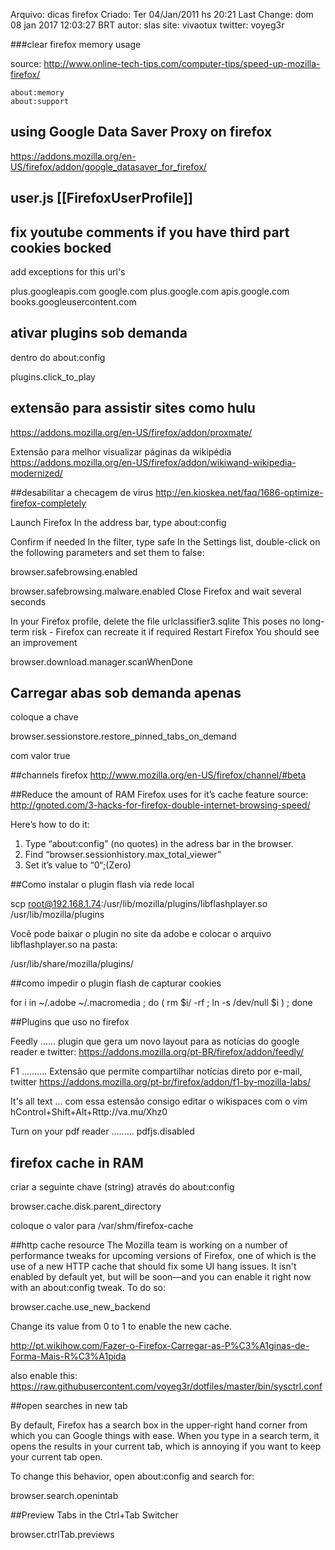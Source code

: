 Arquivo: dicas firefox
Criado: Ter 04/Jan/2011 hs 20:21
Last Change: dom 08 jan 2017 12:03:27 BRT
autor: slas
site: vivaotux
twitter: voyeg3r

###clear firefox memory usage

source: http://www.online-tech-tips.com/computer-tips/speed-up-mozilla-firefox/

    about:memory
    about:support
    
## using Google Data Saver Proxy on firefox 

https://addons.mozilla.org/en-US/firefox/addon/google_datasaver_for_firefox/

## user.js [[FirefoxUserProfile]] 

## fix youtube comments if you have third part cookies bocked 

add exceptions for this url's

  plus.googleapis.com
  google.com
  plus.google.com
  apis.google.com
  books.googleusercontent.com

## ativar plugins sob demanda 
dentro do about:config

  plugins.click_to_play

## extensão para assistir sites como hulu 
https://addons.mozilla.org/en-US/firefox/addon/proxmate/

Extensão para melhor visualizar páginas da wikipédia
https://addons.mozilla.org/en-US/firefox/addon/wikiwand-wikipedia-modernized/

##desabilitar a checagem de virus
http://en.kioskea.net/faq/1686-optimize-firefox-completely

  Launch Firefox
  In the address bar, type about:config

  Confirm if needed
  In the filter, type safe
  In the Settings list, double-click on the following parameters and set them to false:

  browser.safebrowsing.enabled

  browser.safebrowsing.malware.enabled
  Close Firefox and wait several seconds

  In your Firefox profile, delete the file urlclassifier3.sqlite
  This poses no long-term risk - Firefox can recreate it if required
  Restart Firefox
  You should see an improvement

  browser.download.manager.scanWhenDone

## Carregar abas sob demanda apenas 

coloque a chave

  browser.sessionstore.restore_pinned_tabs_on_demand

com valor true

##channels firefox
http://www.mozilla.org/en-US/firefox/channel/#beta

##Reduce the amount of RAM Firefox uses for it’s cache feature
source: http://gnoted.com/3-hacks-for-firefox-double-internet-browsing-speed/

Here’s how to do it:
1. Type “about:config” (no quotes) in the adress bar in the browser.
2. Find “browser.sessionhistory.max_total_viewer”
3. Set it’s value to “0“;(Zero)

##Como instalar o plugin flash via rede local

scp root@192.168.1.74:/usr/lib/mozilla/plugins/libflashplayer.so /usr/lib/mozilla/plugins

Você pode baixar o plugin no site da adobe e colocar o arquivo
libflashplayer.so na pasta:

  /usr/lib/share/mozilla/plugins/

##como impedir o plugin flash de capturar cookies

for i in ~/.adobe ~/.macromedia ; do ( rm $i/ -rf ; ln -s /dev/null $i ) ; done


##Plugins que uso no firefox

  Feedly ...... plugin que gera um novo layout para as notícias do google reader
  e twitter: https://addons.mozilla.org/pt-BR/firefox/addon/feedly/

  F1 .......... Extensão que permite compartilhar notícias direto por e-mail, twitter
  https://addons.mozilla.org/pt-br/firefox/addon/f1-by-mozilla-labs/

  It's all text ... com essa estensão consigo editar o wikispaces com o vim
  hControl+Shift+Alt+Rttp://va.mu/Xhz0

  Turn on your pdf reader ......... pdfjs.disabled


## firefox cache in RAM

criar a seguinte chave (string) através do about:config

browser.cache.disk.parent_directory

coloque o valor para /var/shm/firefox-cache

##http cache resource
The Mozilla team is working on a number of performance tweaks for upcoming versions of Firefox, one of which is the use of a new HTTP cache that should fix some UI hang issues. It isn't enabled by default yet, but will be soon—and you can enable it right now with an about:config tweak. To do so:

  browser.cache.use_new_backend

Change its value from 0 to 1 to enable the new cache.



http://pt.wikihow.com/Fazer-o-Firefox-Carregar-as-P%C3%A1ginas-de-Forma-Mais-R%C3%A1pida

also enable this:
https://raw.githubusercontent.com/voyeg3r/dotfiles/master/bin/sysctrl.conf

##open searches in new tab

By default, Firefox has a search box in the upper-right hand corner from which you can Google things with ease. When you type in a search term, it opens the results in your current tab, which is annoying if you want to keep your current tab open.

To change this behavior, open about:config and search for:

  browser.search.openintab

##Preview Tabs in the Ctrl+Tab Switcher

  browser.ctrlTab.previews

